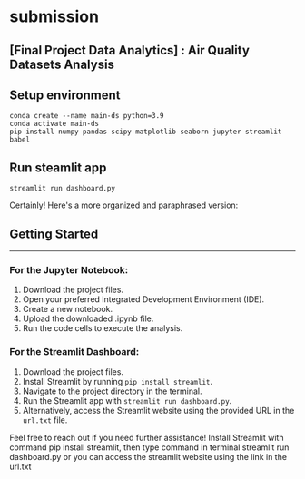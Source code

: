 # submission
## [Final Project Data Analytics] : Air Quality Datasets Analysis

## Setup environment
```
conda create --name main-ds python=3.9
conda activate main-ds
pip install numpy pandas scipy matplotlib seaborn jupyter streamlit babel
```

## Run steamlit app
```
streamlit run dashboard.py
```
Certainly! Here's a more organized and paraphrased version:

## Getting Started
---
### For the Jupyter Notebook:
1. Download the project files.
2. Open your preferred Integrated Development Environment (IDE).
3. Create a new notebook.
4. Upload the downloaded .ipynb file.
5. Run the code cells to execute the analysis.

### For the Streamlit Dashboard:
1. Download the project files.
2. Install Streamlit by running `pip install streamlit`.
3. Navigate to the project directory in the terminal.
4. Run the Streamlit app with `streamlit run dashboard.py`.
5. Alternatively, access the Streamlit website using the provided URL in the `url.txt` file.

Feel free to reach out if you need further assistance!
Install Streamlit with command pip install streamlit, then type command in terminal streamlit run dashboard.py or you can access the streamlit website using the link in the url.txt

